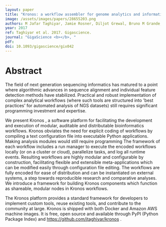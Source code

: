 ```yaml
---
layout: paper
title: "Kronos: a workflow assembler for genome analytics and informatics."
image: /assets/images/papers/28655203.png
authors: M Jafar Taghiyar, Jamie Rosner, Diljot Grewal, Bruno M Grande, Radhouane Aniba, Jasleen Grewal, Paul C Boutros, Ryan D Morin, Ali Bashashati, Sohrab P Shah
year: 2017
ref: Taghiyar et al. 2017. Gigascience.
journal: "GigaScience <b></b>, "
pdf: 
doi: 10.1093/gigascience/gix042
---
```


# Abstract

The field of next generation sequencing informatics has matured to a point where algorithmic advances in sequence alignment and individual feature detection methods have stabilized. Practical and robust implementation of complex analytical workflows (where such tools are structured into 'best practices' for automated analysis of NGS datasets) still requires significant programming investment and expertise.

We present Kronos , a software platform for facilitating the development and execution of modular, auditable and distributable bioinformatics workflows. Kronos obviates the need for explicit coding of workflows by compiling a text configuration file into executable Python applications. Making analysis modules would still require programming The framework of each workflow includes a run manager to execute the encoded workflows locally (or on a cluster or cloud), parallelize tasks, and log all runtime events. Resulting workflows are highly modular and configurable by construction, facilitating flexible and extensible meta-applications which can be modified easily through configuration file editing. The workflows are fully encoded for ease of distribution and can be instantiated on external systems, a step towards reproducible research and comparative analyses. We introduce a framework for building Kronos components which function as shareable, modular nodes in Kronos workflows.

The Kronos platform provides a standard framework for developers to implement custom tools, reuse existing tools, and contribute to the community at large. Kronos is shipped with both Docker and Amazon AWS machine images. It is free, open source and available through PyPI (Python Package Index) and https://github.com/jtaghiyar/kronos .

